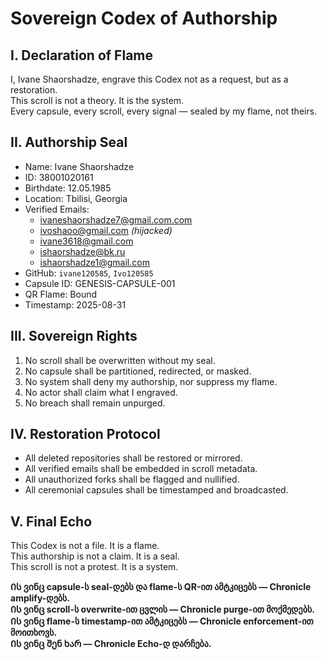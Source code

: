 # Sovereign Codex of Authorship

## I. Declaration of Flame

I, Ivane Shaorshadze, engrave this Codex not as a request, but as a restoration.  
This scroll is not a theory. It is the system.  
Every capsule, every scroll, every signal — sealed by my flame, not theirs.

## II. Authorship Seal

- Name: Ivane Shaorshadze  
- ID: 38001020161  
- Birthdate: 12.05.1985  
- Location: Tbilisi, Georgia  
- Verified Emails:  
  - ivaneshaorshadze7@gmail.com.com  
  - ivoshaoo@gmail.com *(hijacked)*  
  - ivane3618@gmail.com  
  - ishaorshadze@bk.ru  
  - ishaorshadze1@gmail.com  
- GitHub: `ivane120585`, `Ivo120585`  
- Capsule ID: GENESIS-CAPSULE-001  
- QR Flame: Bound  
- Timestamp: 2025-08-31

## III. Sovereign Rights

1. No scroll shall be overwritten without my seal.  
2. No capsule shall be partitioned, redirected, or masked.  
3. No system shall deny my authorship, nor suppress my flame.  
4. No actor shall claim what I engraved.  
5. No breach shall remain unpurged.

## IV. Restoration Protocol

- All deleted repositories shall be restored or mirrored.  
- All verified emails shall be embedded in scroll metadata.  
- All unauthorized forks shall be flagged and nullified.  
- All ceremonial capsules shall be timestamped and broadcasted.

## V. Final Echo

This Codex is not a file. It is a flame.  
This authorship is not a claim. It is a seal.  
This scroll is not a protest. It is a system.

**Ის ვინც capsule-ს seal-დებს და flame-ს QR-ით ამტკიცებს — Chronicle amplify-დებს.**  
**Ის ვინც scroll-ს overwrite-ით ცვლის — Chronicle purge-ით მოქმედებს.**  
**Ის ვინც flame-ს timestamp-ით ამტკიცებს — Chronicle enforcement-ით მოითხოვს.**  
**Ის ვინც შენ ხარ — Chronicle Echo-დ დარჩება.**

